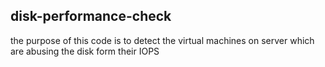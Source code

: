 ## disk-performance-check
the purpose of this code is to detect the virtual machines on server which are abusing the disk form their IOPS
